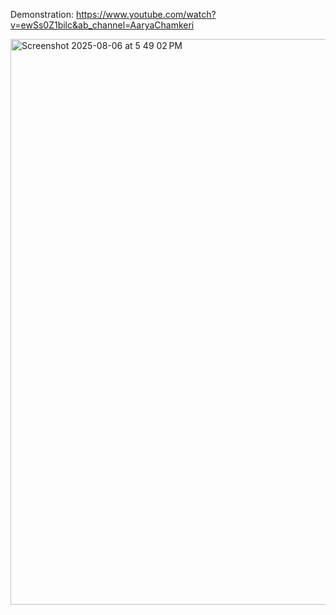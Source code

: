 Demonstration: https://www.youtube.com/watch?v=ewSs0Z1bilc&ab_channel=AaryaChamkeri


<img width="1600" height="905" alt="Screenshot 2025-08-06 at 5 49 02 PM" src="https://github.com/user-attachments/assets/77a5778a-474f-4efe-b2ea-0a2a1ce33583" />
